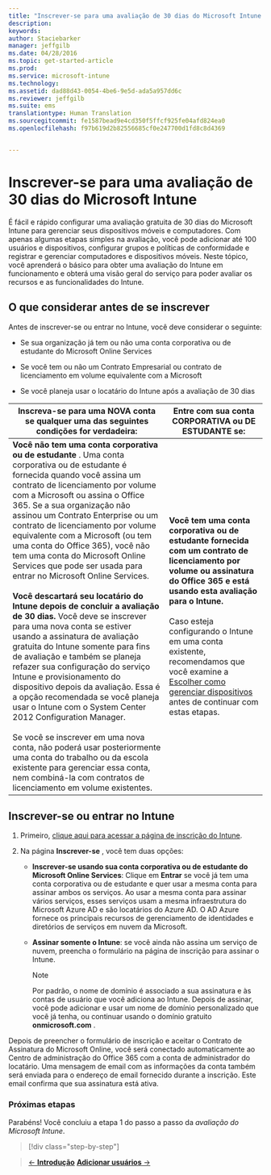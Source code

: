```yaml
---
title: "Inscrever-se para uma avaliação de 30 dias do Microsoft Intune | Microsoft Intune"
description: 
keywords: 
author: Staciebarker
manager: jeffgilb
ms.date: 04/28/2016
ms.topic: get-started-article
ms.prod: 
ms.service: microsoft-intune
ms.technology: 
ms.assetid: dad88d43-0054-4be6-9e5d-ada5a957dd6c
ms.reviewer: jeffgilb
ms.suite: ems
translationtype: Human Translation
ms.sourcegitcommit: fe1587bead9e4cd350f5ffcf925fe04afd824ea0
ms.openlocfilehash: f97b619d2b82556685cf0e247700d1fd8c8d4369


---
```


# Inscrever-se para uma avaliação de 30 dias do Microsoft Intune

É fácil e rápido configurar uma avaliação gratuita de 30 dias do Microsoft Intune para gerenciar seus dispositivos móveis e computadores. Com apenas algumas etapas simples na avaliação, você pode adicionar até 100 usuários e dispositivos, configurar grupos e políticas de conformidade e registrar e gerenciar computadores e dispositivos móveis. Neste tópico, você aprenderá o básico para obter uma avaliação do Intune em funcionamento e obterá uma visão geral do serviço para poder avaliar os recursos e as funcionalidades do Intune.

## O que considerar antes de se inscrever

Antes de inscrever-se ou entrar no Intune, você deve considerar o seguinte:

-   Se sua organização já tem ou não uma conta corporativa ou de estudante do Microsoft Online Services

-   Se você tem ou não um Contrato Empresarial ou contrato de licenciamento em volume equivalente com a Microsoft

-   Se você planeja usar o locatário do Intune após a avaliação de 30 dias

|Inscreva-se para uma NOVA conta se qualquer uma das seguintes condições for verdadeira:|Entre com sua conta CORPORATIVA ou DE ESTUDANTE se:|
|-----------------------------------------------------------------|------------------------------------------------|
|**Você não tem uma conta corporativa ou de estudante** . Uma conta corporativa ou de estudante é fornecida quando você assina um contrato de licenciamento por volume com a Microsoft ou assina o Office 365. Se a sua organização não assinou um Contrato Enterprise ou um contrato de licenciamento por volume equivalente com a Microsoft (ou tem uma conta do Office 365), você não tem uma conta do Microsoft Online Services que pode ser usada para entrar no Microsoft Online Services.<br /><br />**Você descartará seu locatário do Intune depois de concluir a avaliação de 30 dias.** Você deve se inscrever para uma nova conta se estiver usando a assinatura de avaliação gratuita do Intune somente para fins de avaliação e também se planeja refazer sua configuração do serviço Intune e provisionamento do dispositivo depois da avaliação. Essa é a opção recomendada se você planeja usar o Intune com o System Center 2012 Configuration Manager.<br /><br />Se você se inscrever em uma nova conta, não poderá usar posteriormente uma conta do trabalho ou da escola existente para gerenciar essa conta, nem combiná-la com contratos de licenciamento em volume existentes.|**Você tem uma conta corporativa ou de estudante fornecida com um contrato de licenciamento por volume ou assinatura do Office 365 e está usando esta avaliação para o Intune.**<br /><br />Caso esteja configurando o Intune em uma conta existente, recomendamos que você examine a [Escolher como gerenciar dispositivos](/intune/get-started/choose-how-to-manage-devices) antes de continuar com estas etapas.|

## Inscrever-se ou entrar no Intune

1.  Primeiro, [clique aqui para acessar a página de inscrição do Intune](https://portal.office.com/Signup/Signup.aspx?OfferId=40BE278A-DFD1-470a-9EF7-9F2596EA7FF9&dl=INTUNE_A&ali=1#0%20).

2.  Na página **Inscrever-se** , você tem duas opções:

    -   **Inscrever-se usando sua conta corporativa ou de estudante do Microsoft Online Services**: Clique em **Entrar** se você já tem uma conta corporativa ou de estudante e quer usar a mesma conta para assinar ambos os serviços. Ao usar a mesma conta para assinar vários serviços, esses serviços usam a mesma infraestrutura do Microsoft Azure AD e são locatários do Azure AD. O AD Azure fornece os principais recursos de gerenciamento de identidades e diretórios de serviços em nuvem da Microsoft.

    -   **Assinar somente o Intune**: se você ainda não assina um serviço de nuvem, preencha o formulário na página de inscrição para assinar o Intune.

        > [!NOTE]
        > Por padrão, o nome de domínio é associado a sua assinatura e às contas de usuário que você adiciona ao Intune. Depois de assinar, você pode adicionar e usar um nome de domínio personalizado que você já tenha, ou continuar usando o domínio gratuito **onmicrosoft.com** .

Depois de preencher o formulário de inscrição e aceitar o Contrato de Assinatura do Microsoft Online, você será conectado automaticamente ao Centro de administração do Office 365 com a conta de administrador do locatário. Uma mensagem de email com as informações da conta também será enviada para o endereço de email fornecido durante a inscrição. Este email confirma que sua assinatura está ativa.

### Próximas etapas
Parabéns! Você concluiu a etapa 1 do passo a passo da *avaliação do Microsoft Intune*.

>[!div class="step-by-step"]

>[&larr; **Introdução**](get-started-with-a-30-day-trial-of-microsoft-intune.md)     [**Adicionar usuários** &rarr;](get-started-with-a-30-day-trial-of-microsoft-intune-step-2.md)  



<!--HONumber=Jul16_HO1-->


